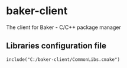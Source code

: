# baker-client
The client for Baker - C/C++ package manager

## Libraries configuration file
```
include("C:/baker-client/CommonLibs.cmake")
```